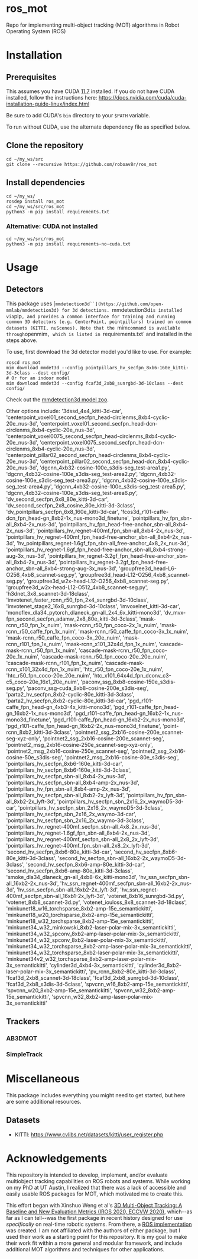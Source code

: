 # ros_mot
Repo for implementing multi-object tracking (MOT) algorithms in Robot Operating System (ROS)

# Installation

## Prerequisites
This assumes you have CUDA [11.7](https://developer.nvidia.com/cuda-11-7-0-download-archive) installed. If you do not have CUDA installed, follow the instructions here: https://docs.nvidia.com/cuda/cuda-installation-guide-linux/index.html

Be sure to add CUDA's `bin` directory to your `$PATH` variable.

To run without CUDA, use the alternate dependency file as specified below.
## Clone the repository
```
cd ~/my_ws/src
git clone --recursive https://github.com/roboav8r/ros_mot
```

## Install dependencies
```
cd ~/my_ws/
rosdep install ros_mot
cd ~/my_ws/src/ros_mot
python3 -m pip install requirements.txt
```
### Alternative: CUDA not installed
```
cd ~/my_ws/src/ros_mot
python3 -m pip install requirements-no-cuda.txt
```
# Usage
## Detectors
This package uses [`mmdetection3d``](https://github.com/open-mmlab/mmdetection3d) for 3d detections. `mmdetection3d` is installed via `pip`, and provides a common interface for training and running common 3D detectors (e.g. CenterPoint, pointpillars) trained on common datasets (KITTI, nuScenes). Note that the `mim` command is available through `openmim`, which is listed in `requirements.txt` and installed in the steps above.

To use, first download the 3d detector model you'd like to use. For example:
```
roscd ros_mot
mim download mmdet3d --config pointpillars_hv_secfpn_8xb6-160e_kitti-3d-3class --dest config/
# Or for an indoor model
mim download mmdet3d --config fcaf3d_2xb8_sunrgbd-3d-10class --dest config/
```
Check out the [mmdetection3d model zoo](https://github.com/open-mmlab/mmdetection3d/blob/1.0/docs/en/model_zoo.md).

Other options include:
'3dssd_4x4_kitti-3d-car', 'centerpoint_voxel01_second_secfpn_head-circlenms_8xb4-cyclic-20e_nus-3d', 'centerpoint_voxel01_second_secfpn_head-dcn-circlenms_8xb4-cyclic-20e_nus-3d', 'centerpoint_voxel0075_second_secfpn_head-circlenms_8xb4-cyclic-20e_nus-3d', 'centerpoint_voxel0075_second_secfpn_head-dcn-circlenms_8xb4-cyclic-20e_nus-3d', 'centerpoint_pillar02_second_secfpn_head-circlenms_8xb4-cyclic-20e_nus-3d', 'centerpoint_pillar02_second_secfpn_head-dcn_8xb4-cyclic-20e_nus-3d', 'dgcnn_4xb32-cosine-100e_s3dis-seg_test-area1.py', 'dgcnn_4xb32-cosine-100e_s3dis-seg_test-area2.py', 'dgcnn_4xb32-cosine-100e_s3dis-seg_test-area3.py', 'dgcnn_4xb32-cosine-100e_s3dis-seg_test-area4.py', 'dgcnn_4xb32-cosine-100e_s3dis-seg_test-area5.py', 'dgcnn_4xb32-cosine-100e_s3dis-seg_test-area6.py', 'dv_second_secfpn_6x8_80e_kitti-3d-car', 'dv_second_secfpn_2x8_cosine_80e_kitti-3d-3class', 'dv_pointpillars_secfpn_6x8_160e_kitti-3d-car', 'fcos3d_r101-caffe-dcn_fpn_head-gn_8xb2-1x_nus-mono3d_finetune', 'pointpillars_hv_fpn_sbn-all_8xb4-2x_nus-3d', 'pointpillars_hv_fpn_head-free-anchor_sbn-all_8xb4-2x_nus-3d', 'pointpillars_hv_regnet-400mf_fpn_sbn-all_8xb4-2x_nus-3d', 'pointpillars_hv_regnet-400mf_fpn_head-free-anchor_sbn-all_8xb4-2x_nus-3d', 'hv_pointpillars_regnet-1.6gf_fpn_sbn-all_free-anchor_4x8_2x_nus-3d', 'pointpillars_hv_regnet-1.6gf_fpn_head-free-anchor_sbn-all_8xb4-strong-aug-3x_nus-3d', 'pointpillars_hv_regnet-3.2gf_fpn_head-free-anchor_sbn-all_8xb4-2x_nus-3d', 'pointpillars_hv_regnet-3.2gf_fpn_head-free-anchor_sbn-all_8xb4-strong-aug-3x_nus-3d', 'groupfree3d_head-L6-O256_4xb8_scannet-seg.py', 'groupfree3d_head-L12-O256_4xb8_scannet-seg.py', 'groupfree3d_w2x-head-L12-O256_4xb8_scannet-seg.py', 'groupfree3d_w2x-head-L12-O512_4xb8_scannet-seg.py', 'h3dnet_3x8_scannet-3d-18class', 'imvotenet_faster_rcnn_r50_fpn_2x4_sunrgbd-3d-10class', 'imvotenet_stage2_16x8_sunrgbd-3d-10class', 'imvoxelnet_kitti-3d-car', 'monoflex_dla34_pytorch_dlaneck_gn-all_2x4_6x_kitti-mono3d', 'dv_mvx-fpn_second_secfpn_adamw_2x8_80e_kitti-3d-3class', 'mask-rcnn_r50_fpn_1x_nuim', 'mask-rcnn_r50_fpn_coco-2x_1x_nuim', 'mask-rcnn_r50_caffe_fpn_1x_nuim', 'mask-rcnn_r50_caffe_fpn_coco-3x_1x_nuim', 'mask-rcnn_r50_caffe_fpn_coco-3x_20e_nuim', 'mask-rcnn_r101_fpn_1x_nuim', 'mask-rcnn_x101_32x4d_fpn_1x_nuim', 'cascade-mask-rcnn_r50_fpn_1x_nuim', 'cascade-mask-rcnn_r50_fpn_coco-20e_1x_nuim', 'cascade-mask-rcnn_r50_fpn_coco-20e_20e_nuim', 'cascade-mask-rcnn_r101_fpn_1x_nuim', 'cascade-mask-rcnn_x101_32x4d_fpn_1x_nuim', 'htc_r50_fpn_coco-20e_1x_nuim', 'htc_r50_fpn_coco-20e_20e_nuim', 'htc_x101_64x4d_fpn_dconv_c3-c5_coco-20e_16x1_20e_nuim', 'paconv_ssg_8xb8-cosine-150e_s3dis-seg.py', 'paconv_ssg-cuda_8xb8-cosine-200e_s3dis-seg', 'parta2_hv_secfpn_8xb2-cyclic-80e_kitti-3d-3class', 'parta2_hv_secfpn_8xb2-cyclic-80e_kitti-3d-car', 'pgd_r101-caffe_fpn_head-gn_4xb3-4x_kitti-mono3d', 'pgd_r101-caffe_fpn_head-gn_16xb2-1x_nus-mono3d', 'pgd_r101-caffe_fpn_head-gn_16xb2-1x_nus-mono3d_finetune', 'pgd_r101-caffe_fpn_head-gn_16xb2-2x_nus-mono3d', 'pgd_r101-caffe_fpn_head-gn_16xb2-2x_nus-mono3d_finetune', 'point-rcnn_8xb2_kitti-3d-3class', 'pointnet2_ssg_2xb16-cosine-200e_scannet-seg-xyz-only', 'pointnet2_ssg_2xb16-cosine-200e_scannet-seg', 'pointnet2_msg_2xb16-cosine-250e_scannet-seg-xyz-only', 'pointnet2_msg_2xb16-cosine-250e_scannet-seg', 'pointnet2_ssg_2xb16-cosine-50e_s3dis-seg', 'pointnet2_msg_2xb16-cosine-80e_s3dis-seg', 'pointpillars_hv_secfpn_8xb6-160e_kitti-3d-car', 'pointpillars_hv_secfpn_8xb6-160e_kitti-3d-3class', 'pointpillars_hv_secfpn_sbn-all_8xb4-2x_nus-3d', 'pointpillars_hv_secfpn_sbn-all_8xb4-amp-2x_nus-3d', 'pointpillars_hv_fpn_sbn-all_8xb4-amp-2x_nus-3d', 'pointpillars_hv_secfpn_sbn-all_8xb2-2x_lyft-3d', 'pointpillars_hv_fpn_sbn-all_8xb2-2x_lyft-3d', 'pointpillars_hv_secfpn_sbn_2x16_2x_waymoD5-3d-car', 'pointpillars_hv_secfpn_sbn_2x16_2x_waymoD5-3d-3class', 'pointpillars_hv_secfpn_sbn_2x16_2x_waymo-3d-car', 'pointpillars_hv_secfpn_sbn_2x16_2x_waymo-3d-3class', 'pointpillars_hv_regnet-400mf_secfpn_sbn-all_4x8_2x_nus-3d', 'pointpillars_hv_regnet-1.6gf_fpn_sbn-all_8xb4-2x_nus-3d', 'pointpillars_hv_regnet-400mf_secfpn_sbn-all_2x8_2x_lyft-3d', 'pointpillars_hv_regnet-400mf_fpn_sbn-all_2x8_2x_lyft-3d', 'second_hv_secfpn_8xb6-80e_kitti-3d-car', 'second_hv_secfpn_8xb6-80e_kitti-3d-3class', 'second_hv_secfpn_sbn-all_16xb2-2x_waymoD5-3d-3class', 'second_hv_secfpn_8xb6-amp-80e_kitti-3d-car', 'second_hv_secfpn_8xb6-amp-80e_kitti-3d-3class', 'smoke_dla34_dlaneck_gn-all_4xb8-6x_kitti-mono3d', 'hv_ssn_secfpn_sbn-all_16xb2-2x_nus-3d', 'hv_ssn_regnet-400mf_secfpn_sbn-all_16xb2-2x_nus-3d', 'hv_ssn_secfpn_sbn-all_16xb2-2x_lyft-3d', 'hv_ssn_regnet-400mf_secfpn_sbn-all_16xb1-2x_lyft-3d', 'votenet_8xb16_sunrgbd-3d.py', 'votenet_8xb8_scannet-3d.py', 'votenet_iouloss_8x8_scannet-3d-18class', 'minkunet18_w16_torchsparse_8xb2-amp-15e_semantickitti', 'minkunet18_w20_torchsparse_8xb2-amp-15e_semantickitti', 'minkunet18_w32_torchsparse_8xb2-amp-15e_semantickitti', 'minkunet34_w32_minkowski_8xb2-laser-polar-mix-3x_semantickitti', 'minkunet34_w32_spconv_8xb2-amp-laser-polar-mix-3x_semantickitti', 'minkunet34_w32_spconv_8xb2-laser-polar-mix-3x_semantickitti', 'minkunet34_w32_torchsparse_8xb2-amp-laser-polar-mix-3x_semantickitti', 'minkunet34_w32_torchsparse_8xb2-laser-polar-mix-3x_semantickitti', 'minkunet34v2_w32_torchsparse_8xb2-amp-laser-polar-mix-3x_semantickitti', 'cylinder3d_4xb4-3x_semantickitti', 'cylinder3d_8xb2-laser-polar-mix-3x_semantickitti', 'pv_rcnn_8xb2-80e_kitti-3d-3class', 'fcaf3d_2xb8_scannet-3d-18class', 'fcaf3d_2xb8_sunrgbd-3d-10class', 'fcaf3d_2xb8_s3dis-3d-5class', 'spvcnn_w16_8xb2-amp-15e_semantickitti', 'spvcnn_w20_8xb2-amp-15e_semantickitti', 'spvcnn_w32_8xb2-amp-15e_semantickitti', 'spvcnn_w32_8xb2-amp-laser-polar-mix-3x_semantickitti'


## Trackers
### AB3DMOT
### SimpleTrack
# Miscellaneous
This package includes everything you might need to get started, but here are some additional resources.
## Datasets
- KITTI: https://www.cvlibs.net/datasets/kitti/user_register.php

# Acknowledgements
This repository is intended to develop, implement, and/or evaluate multiobject tracking capabilities on ROS robots and systems. While working on my PhD at UT Austin, I realized that there was a lack of accessible and easily usable ROS packages for MOT, which motivated me to create this.

This effort began with Xinshuo Weng et al's [3D Multi-Object Tracking: A Baseline and New Evaluation Metrics (IROS 2020, ECCVW 2020)](https://github.com/xinshuoweng/AB3DMOT), which--as far as I can tell--was the first package in recent history designed for use *specifically* on real-time robotic systems. From there, a [ROS implementation](https://github.com/PardisTaghavi/real_time_tracking_AB3DMOT) was created. I am not affiliated with the authors of either package, but I used their work as a starting point for this repository. It is my goal to make their work fit within a more general and modular framework, and include additional MOT algorithms and techniques for other applications.